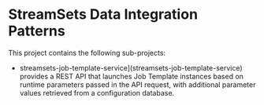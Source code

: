 # StreamSets Data Integration Patterns

This project contains the following sub-projects:

- streamsets-job-template-service](streamsets-job-template-service) provides a REST API that launches Job Template instances based on runtime parameters passed in the API request, with additional parameter values retrieved from a configuration database. 
